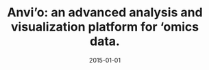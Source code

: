 ---
title: "Anvi’o: an advanced analysis and visualization platform for ‘omics data."
collection: publications
permalink: /publication/2015_Eren_ PeerJ _3
date: 2015-01-01
venue: ' PeerJ '
paperurl: 'http://jvineis.github.io/files/2015_Eren_3.pdf'
---